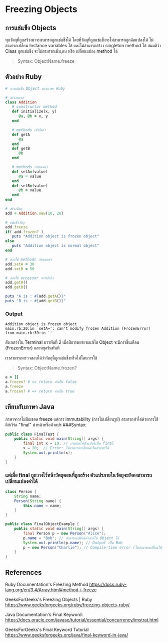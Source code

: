 # Freezing Objects

## การแช่แข็ง Objects
ทุกวัตถุที่ถูกสร้างมาจะสามารถถูกแช่แข็งได้ โดยที่วัตถุที่ถูกแช่แข็งจะไม่สามารถถูกดัดแปลงได้ ไม่สามารถเปลี่ยน Instance variables ได้ และไม่สามารถสร้าง singleton method ได้
สมมติว่า Class ถูกแช่แข็ง จะไม่สามารถเพิ่ม,ลบ หรือ เปลี่ยนแปลง method ได้
> Syntax: ObjectName.freeze

## ตัวอย่าง Ruby
```ruby
# การแช่แข็ง Object ของภาษา Ruby

# สร้างคลาส
class Addition
   # constructor method
   def initialize(x, y)
      @a, @b = x, y
   end

   # methods เข้าถึงค่า
   def getA
      @a
   end
   def getB
      @b
   end

   # methods กำหนดค่า
   def setA=(value)
      @a = value
   end
   def setB=(value)
      @b = value
   end
end

# สร้างวัตถุ
add = Addition.new(10, 20)

# แช่แข็งวัตถุ 
add.freeze
if( add.frozen? )
   puts "Addition object is frozen object"
else
   puts "Addition object is normal object"
end

# ลองใช้ methods กำหนดค่า
add.setA = 30
add.setB = 50

# ลองใช้ accessor การเข้าถึง
add.getA()
add.getB()

puts "A is : #{add.getA()}"
puts "B is : #{add.getB()}"
```

### Output
```
Addition object is frozen object 
main.rb:20:in `setA=': can't modify frozen Addition (FrozenError) 
from main.rb:39:in `'
```

สังเกตว่าใน Terminal บรรทัดที่ 2 เมื่อมีการพยายามแก้ไข Object จะมีการขึ้นเตือน (FrozenError) และหยุดรันทันที

เราสามารถตรวจสอบได้ว่าวัตถุนี้ถูกแช่แข็งหรือไม่โดยการใช้
> Syntax: ObjectName.frozen?
```ruby
a = []
a.frozen? # => return ค่าเป็น false
a.freeze
a.frozen? # => return ค่าเป็น true
```

## เทียบกับภาษา Java
ภาษาจาวาไม่มีเมธอด freeze แต่การ immutability (การไม่เปลี่ยนรูป) สามารถทำได้ด้วยการใช้คีย์เวิร์ด "final" นำหน้าหรือตัวแปร
###Syntax:
```java
public class FinalTest {
    public static void main(String[] args) {
        final int x = 10; // กำหนดให้ตัวแปรนี้เป็น final
        x = 20;  // Error: ไม่สามารถเปลี่ยนค่าในตัวแปรได้
        System.out.println(x);
    }
}
```
### แต่เมื่อ final ถูกวางไว้หน้าวัตถุตอนที่ถูกสร้าง ตัวแปรภายในวัตถุจะยังคงสามารถเปลี่ยนแปลงค่าได้
```java
class Person {
    String name;
    Person(String name) {
        this.name = name;
    }
}

public class FinalObjectExample {
    public static void main(String[] args) {
        final Person p = new Person("Alice");
        p.name = "Bob"; // สามารถเปลี่ยนค่าภายใน Object ได้
        System.out.println(p.name); // Output เป็น Bob
        p = new Person("Charlie"); // Compile-time error (ไม่สามารถเปลี่ยนให้วัตถุ p ไปสร้าง object ใหม่ได้)
    }
}
```

## References
Ruby Documentation's Freezing Method https://docs.ruby-lang.org/en/3.4/Array.html#method-i-freeze

GeeksForGeeks's Freezing Objects | Ruby https://www.geeksforgeeks.org/ruby/freezing-objects-ruby/

Java Documentation's Final Keyword: https://docs.oracle.com/javase/tutorial/essential/concurrency/imstrat.html

GeeksForGeeks's Final Keyword Tutorial https://www.geeksforgeeks.org/java/final-keyword-in-java/
